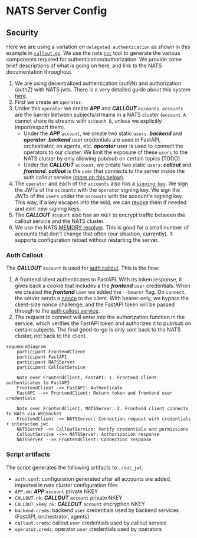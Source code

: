 # NATS Server Config

## Security

Here we are using a variation on `delegated authentication` as shown in this example in [`callout.go`](https://github.com/aricart/callout.go/tree/837de3254dd5d6b40886930f29c502bc820414e4/examples/delegated). We use the nats [`nsc`](https://docs.nats.io/using-nats/nats-tools/nsc) tool to generate the various components required for authentication/authorization. We provide some brief descriptions of what is going on here, and link to the NATS documentation throughout.

1. We are using decentralized authentication (authN) and authorization (authZ) with NATS jwts. There is a very detailed guide about this system [here](https://docs.nats.io/running-a-nats-service/nats_admin/security/jwt).
1. First we create an `operator`.
1. Under this `operator` we create ___APP___ and ___CALLOUT___ `accounts`. `accounts` are the barrier between subjects/streams in a NATS cluster (`account A` cannot share its streams with `account B`, unless we explicitly import/export them).
    - Under the ___APP___ `account`, we create two static `users`: ___backend___ and ___operator___. ___backend___ user credentials are used in FastAPI, orchestrator, on agents, etc. ___operator___ user is used to connect the operators to our cluster. We limit the exposure of these `users` to the NATS cluster by only allowing pub/sub on certain topics (TODO).
    - Under the ___CALLOUT___ `account`, we create two static `users`: ___callout___ and ___frontend___. ___callout___ is the `user` that connects to the server inside the auth callout service [(more on this below)](#auth-callout).
1. The `operator` and each of the `accounts` also has a [`signing key`](https://docs.nats.io/using-nats/nats-tools/nsc/signing_keys). We sign the JWTs of the `accounts` with the `operator` signing key. We sign the JWTs of the `users` under the `accounts` with the account's signing key. This way, if a key escapes into the wild, we can [revoke](https://docs.nats.io/running-a-nats-service/nats_admin/security/jwt#revocations) them if needed and mint new signing keys.
1. The ___CALLOUT___ `account` also has an `XKEY` to encrypt traffic between the callout service and the NATS cluster.
1. We use the NATS [MEMORY resolver](https://docs.nats.io/running-a-nats-service/configuration/securing_nats/auth_intro/jwt/mem_resolver). This is good for a small number of accounts that don't change that often (our situation, currently). It supports configuration reload without restarting the server.

### Auth Callout

The ___CALLOUT___ `account` is used for [auth callout](https://docs.nats.io/running-a-nats-service/configuration/securing_nats/auth_callout). This is the flow:

1. A frontend client authenticates to FastAPI. With its token response, it gives back a cookie that includes a the ___frontend___ `user` credentials. When we created the ___frontend___ `user` we added the `--bearer` flag. On `connect`, the server sends a [nonce](https://en.wikipedia.org/wiki/Cryptographic_nonce) to the client. With bearer-only, we bypass the client-side nonce challenge, and the FastAPI token will be passed through to the [auth callout service](backend/callout/).
1. The request to connect will enter into the authorization function in the service, which verifies the FastAPI token and authorizes it to pub/sub on certain subjects. The final good-to-go is only sent back to the NATS cluster, not back to the client.

```mermaid
sequenceDiagram
    participant FrontendClient
    participant FastAPI
    participant NATSServer
    participant CalloutService
    
    Note over FrontendClient, FastAPI: 1. Frontend client authenticates to FastAPI
    FrontendClient ->> FastAPI: Authenticate
    FastAPI -->> FrontendClient: Return token and frontend user credentials
    
    Note over FrontendClient, NATSServer: 2. Frontend client connects to NATS via WebSocket
    FrontendClient ->> NATSServer: Connection request with credentials + interactem jwt
    NATSServer ->> CalloutService: Verify credentials and permissions
    CalloutService -->> NATSServer: Authorization response
    NATSServer -->> FrontendClient: Connection response
```

### Script artifacts

The script generates the following artifacts to `./out_jwt`:

- `auth.conf`: configuration generated after all accounts are added, imported in nats cluster configuration files
- `APP.nk`: ___APP___ `account` private NKEY
- `CALLOUT.nk`: ___CALLOUT___ `account` private NKEY
- `CALLOUT_xkey.nk`: ___CALLOUT___ `account` encryption NKEY
- `backend.creds`: backend `user` credentials used by backend services (FastAPI, orchestrator, agents)
- `callout.creds`: callout `user` credentials used by callout service
- `operator.creds`: operator `user` credentials used by operators
